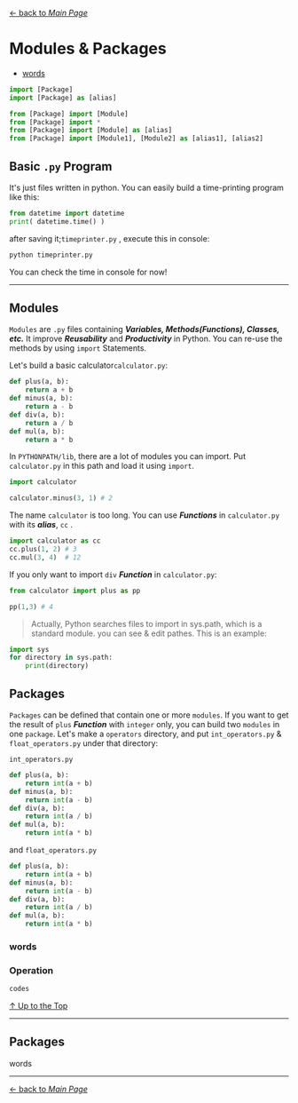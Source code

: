 [← back to *Main Page*](https://github.com/dawkiny/Python3/blob/master/scripts/PythonProgramming.md)


# Modules & Packages

* [words](#words)


```python
import [Package]
import [Package] as [alias]

from [Package] import [Module]
from [Package] import *
from [Package] import [Module] as [alias] 
from [Package] import [Module1], [Module2] as [alias1], [alias2] 

```


## Basic ```.py``` Program
It's just files written in python. You can easily build a time-printing program like this:
```python
from datetime import datetime
print( datetime.time() )
```
after saving it;```timeprinter.py``` , execute this in console:
```sh
python timeprinter.py
```

You can check the time in console for now!


---
## Modules

```Modules``` are ```.py``` files containing **_Variables, Methods(Functions), Classes, etc._** It improve **_Reusability_** and **_Productivity_** in Python. You can re-use the methods by using ```import``` Statements.  

Let's build a basic calculator```calculator.py```:
```python
def plus(a, b):
    return a + b
def minus(a, b):
    return a - b
def div(a, b):
    return a / b
def mul(a, b):
    return a * b
```

In ```PYTHONPATH/lib```, there are a lot of modules you can import. Put ```calculator.py``` in this path and load it using ```import```.   
```python
import calculator

calculator.minus(3, 1) # 2
```

The name ```calculator``` is too long. You can use **_Functions_** in ```calculator.py``` with its **_alias_**, ```cc``` .  
```python
import calculator as cc
cc.plus(1, 2) # 3
cc.mul(3, 4)  # 12
```

If you only want to import ```div``` **_Function_** in ```calculator.py```:
```python
from calculator import plus as pp

pp(1,3) # 4
```

> Actually, Python searches files to import in sys.path, which is a standard module. you can see & edit pathes. This is an example:
```python
import sys
for directory in sys.path:
    print(directory)
```

## Packages

```Packages``` can be defined that contain one or more ```modules```.  If you want to get the result of ```plus``` **_Function_** with ```integer``` only, you can build two ```modules``` in one ```package```.  Let's make a ```operators``` directory, and put ```int_operators.py``` & ```float_operators.py``` under that directory:

```int_operators.py```

```python
def plus(a, b):
    return int(a + b)
def minus(a, b):
    return int(a - b)
def div(a, b):
    return int(a / b)
def mul(a, b):
    return int(a * b)
```

and ```float_operators.py```  
```python
def plus(a, b):
    return int(a + b)
def minus(a, b):
    return int(a - b)
def div(a, b):
    return int(a / b)
def mul(a, b):
    return int(a * b)
```

### words

### Operation
 
```python
codes
```



[↑ Up to the Top](#data-structure)


---
## Packages
words



---
[← back to *Main Page*](https://github.com/dawkiny/Python3/blob/master/scripts/PythonProgramming.md)
